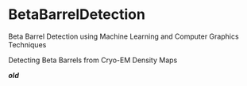 # BetaBarrelDetection

Beta Barrel Detection using Machine Learning and Computer Graphics Techniques

Detecting Beta Barrels from Cryo-EM Density Maps

***old***

